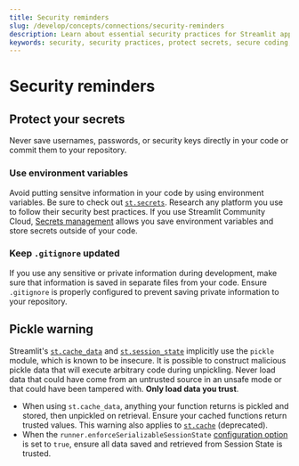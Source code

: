 ```yaml
---
title: Security reminders
slug: /develop/concepts/connections/security-reminders
description: Learn about essential security practices for Streamlit apps including protecting secrets, secure coding practices, and preventing security vulnerabilities.
keywords: security, security practices, protect secrets, secure coding, security vulnerabilities, app security, security best practices, data protection
---
```


# Security reminders

## Protect your secrets

Never save usernames, passwords, or security keys directly in your code or commit them to your repository.

### Use environment variables

Avoid putting sensitve information in your code by using environment variables. Be sure to check out [`st.secrets`](/develop/concepts/connections/secrets-management). Research any platform you use to follow their security best practices. If you use Streamlit Community Cloud, [Secrets management](/deploy/streamlit-community-cloud/deploy-your-app/secrets-management) allows you save environment variables and store secrets outside of your code.

### Keep `.gitignore` updated

If you use any sensitive or private information during development, make sure that information is saved in separate files from your code. Ensure `.gitignore` is properly configured to prevent saving private information to your repository.

## Pickle warning

Streamlit's [`st.cache_data`](/develop/concepts/architecture/caching#stcache_data) and [`st.session_state`](/develop/concepts/architecture/session-state#serializable-session-state) implicitly use the `pickle` module, which is known to be insecure. It is possible to construct malicious pickle data that will execute arbitrary code during unpickling. Never load data that could have come from an untrusted source in an unsafe mode or that could have been tampered with. **Only load data you trust**.

- When using `st.cache_data`, anything your function returns is pickled and stored, then unpickled on retrieval. Ensure your cached functions return trusted values. This warning also applies to [`st.cache`](/develop/api-reference/caching-and-state/st.cache) (deprecated).
- When the `runner.enforceSerializableSessionState` [configuration option](<(/develop/concepts/configuration#runner)>) is set to `true`, ensure all data saved and retrieved from Session State is trusted.
